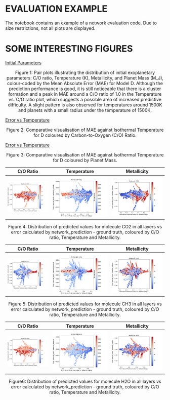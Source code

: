 # EVALUATION EXAMPLE

The notebook contains an example of a network evaluation code. Due to size restrictions, not all plots are displayed.

# SOME INTERESTING FIGURES



[Initial Parameters](figures/initial_parameters_CHEXANET.png)
<p align="center">Figure 1: Pair plots illustrating the distribution of initial exoplanetary parameters: C/O ratio, Temperature (K), Metallicity, and Planet Mass (M_J), colour-coded by the Mean Absolute Error (MAE) for Model D. Although the prediction performance is good, it is still noticeable that there is a cluster formation and a peak in MAE around a C/O ratio of 1.0 in the Temperature vs. C/O ratio plot, which suggests a possible area of increased predictive difficulty. A slight pattern is also observed for temperatures around 1500K and planets with a small radius under the temperature of 1500K.</p>


[Error vs Temperature](figures/MAE_vs_Temperature_COratio_color_ModelD.png)
<p align="center">Figure 2: Comparative visualisation of MAE against Isothermal Temperature for D coloured by Carbon-to-Oxygen (C/O) Ratio. </p>

[Error vs Temperature](figures/MAE_vs_Temperature_Mass_color_ModelD.png)
<p align="center">Figure 3: Comparative visualisation of MAE against Isothermal Temperature for D coloured by Planet Mass.</p>

| C/O Ratio | Temperature | Metallicity |
|-----------|-------------|-------------|
| ![C/O Ratio](figures/co2_coratio.png) | ![Temperature](figures/co2_temp.png) | ![Metallicity](figures/co2_metallicity.png) |
<p align="center">Figure 4: Distribution of predicted values for molecule CO2 in all layers vs error calculated by network_prediction - ground truth, coloured by C/O ratio, Temperature and Metallicity.</p>

| C/O Ratio | Temperature | Metallicity |
|-----------|-------------|-------------|
| ![C/O Ratio](figures/ch3_coratio.png) | ![Temperature](figures/ch3_temp.png) | ![Metallicity](figures/ch3_metallicity.png) |
<p align="center">Figure 5: Distribution of predicted values for molecule CH3 in all layers vs error calculated by network_prediction - ground truth, coloured by C/O ratio, Temperature and Metallicity.</p>


| C/O Ratio | Temperature | Metallicity |
|-----------|-------------|-------------|
| ![C/O Ratio](figures/h2o_coratio.png) | ![Temperature](figures/h2o_temp.png) | ![Metallicity](figures/h2o_metallicity.png) |
<p align="center">Figure6: Distribution of predicted values for molecule H2O in all layers vs error calculated by network_prediction - ground truth, coloured by C/O ratio, Temperature and Metallicity.</p>
